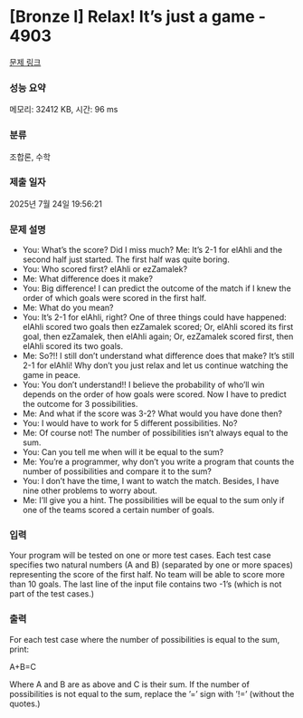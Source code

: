 # [Bronze I] Relax! It’s just a game - 4903 

[문제 링크](https://www.acmicpc.net/problem/4903) 

### 성능 요약

메모리: 32412 KB, 시간: 96 ms

### 분류

조합론, 수학

### 제출 일자

2025년 7월 24일 19:56:21

### 문제 설명

<ul>
	<li>You: What’s the score? Did I miss much? Me: It’s 2-1 for elAhli and the second half just started. The first half was quite boring. </li>
	<li>You: Who scored first? elAhli or ezZamalek? </li>
	<li>Me: What difference does it make?</li>
	<li>You: Big difference! I can predict the outcome of the match if I knew the order of which goals were scored in the first half.</li>
	<li>Me: What do you mean?</li>
	<li>You: It’s 2-1 for elAhli, right? One of three things could have happened: elAhli scored two goals then ezZamalek scored; Or, elAhli scored its first goal, then ezZamalek, then elAhli again; Or, ezZamalek scored first, then elAhli scored its two goals.</li>
	<li>Me: So?!! I still don’t understand what difference does that make? It’s still 2-1 for elAhli! Why don’t you just relax and let us continue watching the game in peace.</li>
	<li>You: You don’t understand!! I believe the probability of who’ll win depends on the order of how goals were scored. Now I have to predict the outcome for 3 possibilities.</li>
	<li>Me: And what if the score was 3-2? What would you have done then?</li>
	<li>You: I would have to work for 5 different possibilities. No?</li>
	<li>Me: Of course not! The number of possibilities isn’t always equal to the sum.</li>
	<li>You: Can you tell me when will it be equal to the sum?</li>
	<li>Me: You’re a programmer, why don’t you write a program that counts the number of possibilities and compare it to the sum?</li>
	<li>You: I don’t have the time, I want to watch the match. Besides, I have nine other problems to worry about.</li>
	<li>Me: I’ll give you a hint. The possibilities will be equal to the sum only if one of the teams scored a certain number of goals.</li>
</ul>

### 입력 

 <p>Your program will be tested on one or more test cases. Each test case specifies two natural numbers (A and B) (separated by one or more spaces) representing the score of the first half. No team will be able to score more than 10 goals. The last line of the input file contains two -1’s (which is not part of the test cases.)</p>

### 출력 

 <p>For each test case where the number of possibilities is equal to the sum, print:</p>

<p>A+B=C</p>

<p>Where A and B are as above and C is their sum. If the number of possibilities is not equal to the sum, replace the ’=’ sign with ’!=’ (without the quotes.)</p>


